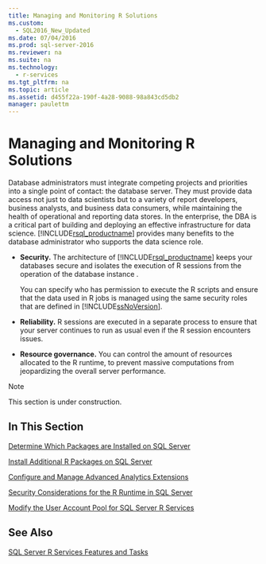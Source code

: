 ```yaml
---
title: Managing and Monitoring R Solutions
ms.custom: 
  - SQL2016_New_Updated
ms.date: 07/04/2016
ms.prod: sql-server-2016
ms.reviewer: na
ms.suite: na
ms.technology: 
  - r-services
ms.tgt_pltfrm: na
ms.topic: article
ms.assetid: d455f22a-190f-4a28-9088-98a843cd5db2
manager: paulettm
---
```

# Managing and Monitoring R Solutions
Database administrators must integrate competing projects and priorities into a single point of contact: the database server. They must provide data access not just to data scientists but to a variety of report developers, business analysts, and business data consumers, while maintaining the health of operational and reporting data stores. In the enterprise, the DBA is a critical part of building and deploying an effective infrastructure for data science. [!INCLUDE[rsql_productname](../../Topics/TopicNameContainA/includes/rsql_productname_md.md)] provides many benefits to the database administrator who supports the data science role.  
  
-   **Security.** The architecture of [!INCLUDE[rsql_productname](../../Topics/TopicNameContainA/includes/rsql_productname_md.md)] keeps your databases secure and isolates the execution of R sessions from the operation of the database instance .  
  
     You can specify who has permission to execute the R scripts and ensure that the data used in R jobs is managed using the same security roles that are defined in [!INCLUDE[ssNoVersion](../../Topics/TopicNameContainA/includes/ssNoVersion_md.md)].  
  
-   **Reliability.** R sessions are executed in a separate process to ensure that your server continues to run as usual even if the R session encounters issues.  
  
-   **Resource governance.** You can control the amount of resources allocated to the R runtime, to prevent massive computations from jeopardizing the overall server performance.  
  
> [!NOTE]  
>  This section is under construction.  
  
## In This Section  
 [Determine Which Packages are Installed on SQL Server](../../Topics/TopicNameNotContainA/Determine-Which-Packages-are-Installed-on-SQL-Server.md)  
  
 [Install Additional R Packages on SQL Server](../../Topics/TopicNameNotContainA/Install-Additional-R-Packages-on-SQL-Server.md)  
  
 [Configure and Manage Advanced Analytics Extensions](../../Topics/TopicNameNotContainA/Configure-and-Manage-Advanced-Analytics-Extensions.md)  
  
 [Security Considerations for the R Runtime in SQL Server](../../Topics/TopicNameNotContainA/Security-Considerations-for-the-R-Runtime-in-SQL-Server.md)  
  
 [Modify the User Account Pool for SQL Server R Services](../../Topics/TopicNameNotContainA/Modify-the-User-Account-Pool-for-SQL-Server-R-Services.md)  
  
## See Also  
 [SQL Server R Services Features and Tasks](../../Topics/TopicNameNotContainA/SQL-Server-R-Services-Features-and-Tasks.md)